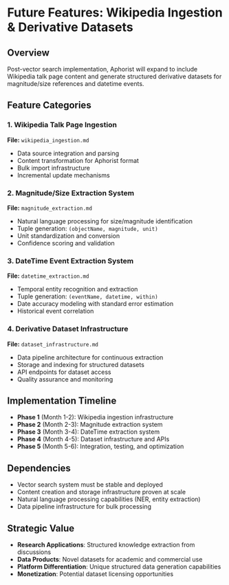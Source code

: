 # Future Features: Wikipedia Ingestion & Derivative Datasets

## Overview
Post-vector search implementation, Aphorist will expand to include Wikipedia talk page content and generate structured derivative datasets for magnitude/size references and datetime events.

## Feature Categories

### 1. Wikipedia Talk Page Ingestion
**File:** `wikipedia_ingestion.md`
- Data source integration and parsing
- Content transformation for Aphorist format
- Bulk import infrastructure
- Incremental update mechanisms

### 2. Magnitude/Size Extraction System
**File:** `magnitude_extraction.md`
- Natural language processing for size/magnitude identification
- Tuple generation: `(objectName, magnitude, unit)`
- Unit standardization and conversion
- Confidence scoring and validation

### 3. DateTime Event Extraction System  
**File:** `datetime_extraction.md`
- Temporal entity recognition and extraction
- Tuple generation: `(eventName, datetime, within)`
- Date accuracy modeling with standard error estimation
- Historical event correlation

### 4. Derivative Dataset Infrastructure
**File:** `dataset_infrastructure.md`
- Data pipeline architecture for continuous extraction
- Storage and indexing for structured datasets
- API endpoints for dataset access
- Quality assurance and monitoring

## Implementation Timeline
- **Phase 1** (Month 1-2): Wikipedia ingestion infrastructure
- **Phase 2** (Month 2-3): Magnitude extraction system
- **Phase 3** (Month 3-4): DateTime extraction system  
- **Phase 4** (Month 4-5): Dataset infrastructure and APIs
- **Phase 5** (Month 5-6): Integration, testing, and optimization

## Dependencies
- Vector search system must be stable and deployed
- Content creation and storage infrastructure proven at scale
- Natural language processing capabilities (NER, entity extraction)
- Data pipeline infrastructure for bulk processing

## Strategic Value
- **Research Applications**: Structured knowledge extraction from discussions
- **Data Products**: Novel datasets for academic and commercial use
- **Platform Differentiation**: Unique structured data generation capabilities
- **Monetization**: Potential dataset licensing opportunities